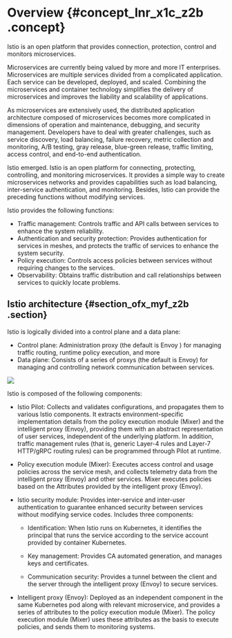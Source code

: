 # Overview {#concept_lnr_x1c_z2b .concept}

Istio is an open platform that provides connection, protection, control and monitors microservices.

Microservices are currently being valued by more and more IT enterprises. Microservices are multiple services divided from a complicated application. Each service can be developed, deployed, and scaled. Combining the microservices and container technology simplifies the delivery of microservices and improves the liability and scalability of applications.

As microservices are extensively used, the distributed application architecture composed of microservices becomes more complicated in dimensions of operation and maintenance, debugging, and security management. Developers have to deal with greater challenges, such as service discovery, load balancing, failure recovery, metric collection and monitoring, A/B testing, gray release, blue-green release, traffic limiting, access control, and end-to-end authentication.

Istio emerged. Istio is an open platform for connecting, protecting, controlling, and monitoring microservices. It provides a simple way to create microservices networks and provides capabilities such as load balancing, inter-service authentication, and monitoring. Besides, Istio can provide the preceding functions without modifying services.

Istio provides the following functions:

-   Traffic management: Controls traffic and API calls between services to enhance the system reliability.
-   Authentication and security protection: Provides authentication for services in meshes, and protects the traffic of services to enhance the system security.
-   Policy execution: Controls access policies between services without requiring changes to the services.
-   Observability: Obtains traffic distribution and call relationships between services to quickly locate problems.

## Istio architecture {#section_ofx_myf_z2b .section}

Istio is logically divided into a control plane and a data plane:

-   Control plane: Administration proxy \(the default is Envoy \) for managing traffic routing, runtime policy execution, and more
-   Data plane: Consists of a series of proxys \(the default is Envoy\) for managing and controlling network communication between services.

![](http://static-aliyun-doc.oss-cn-hangzhou.aliyuncs.com/assets/img/18952/154025845010963_en-US.png)

Istio is composed of the following components:

-   Istio Pilot: Collects and validates configurations, and propagates them to various Istio components. It extracts environment-specific implementation details from the policy execution module \(Mixer\) and the intelligent proxy \(Envoy\), providing them with an abstract representation of user services, independent of the underlying platform. In addition, traffic management rules \(that is, generic Layer-4 rules and Layer-7 HTTP/gRPC routing rules\) can be programmed through Pilot at runtime.
-   Policy execution module \(Mixer\): Executes access control and usage policies across the service mesh, and collects telemetry data from the intelligent proxy \(Envoy\) and other services. Mixer executes policies based on the Attributes provided by the intelligent proxy \(Envoy\).
-   Istio security module: Provides inter-service and inter-user authentication to guarantee enhanced security between services without modifying service codes. Includes three components:
    -   Identification: When Istio runs on Kubernetes, it identifies the principal that runs the service according to the service account provided by container Kubernetes.

    -   Key management: Provides CA automated generation, and manages keys and certificates.

    -   Communication security: Provides a tunnel between the client and the server through the intelligent proxy \(Envoy\) to secure services.

-   Intelligent proxy \(Envoy\): Deployed as an independent component in the same Kubernetes pod along with relevant microservice, and provides a series of attributes to the policy execution module \(Mixer\). The policy execution module \(Mixer\) uses these attributes as the basis to execute policies, and sends them to monitoring systems.


